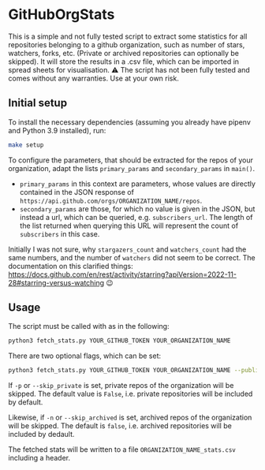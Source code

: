 # GitHubOrgStats

This is a simple and not fully tested script to extract some statistics for all repositories
belonging to a github organization, such as number of stars, watchers, forks, etc.
(Private or archived repositories can optionally be skipped).
It will store the results in a .csv file, which can be imported in spread sheets for visualisation.
:warning: The script has not been fully tested and comes without any warranties. Use at your own
risk.

## Initial setup

To install the necessary dependencies (assuming you already have pipenv and Python 3.9 installed),
run:

```bash
make setup
```

To configure the parameters, that should be extracted for the repos of your organization, adapt the
lists `primary_params` and `secondary_params` in `main()`.

- `primary_params` in this context are parameters, whose values are directly contained in the JSON
response of `https://api.github.com/orgs/ORGANIZATION_NAME/repos`.
- `secondary_params` are those, for which no value is given in the JSON, but instead a url, which
can be queried, e.g. `subscribers_url`. The length of the list returned when querying this URL will
represent the count of `subscribers` in this case.

Initially I was not sure, why `stargazers_count` and `watchers_count` had the same numbers, and the
number of `watchers` did not seem to be correct. The documentation on this clarified things:
https://docs.github.com/en/rest/activity/starring?apiVersion=2022-11-28#starring-versus-watching :wink:

## Usage

The script must be called with as in the following:

```bash
python3 fetch_stats.py YOUR_GITHUB_TOKEN YOUR_ORGANIZATION_NAME
```

There are two optional flags, which can be set:

```bash
python3 fetch_stats.py YOUR_GITHUB_TOKEN YOUR_ORGANIZATION_NAME --public_only --non_archived_only
```

If `-p` or `--skip_private` is set, private repos of the organization will be skipped. The default
value is `False`, i.e. private repositories will be included by default.

Likewise, if `-n` or `--skip_archived` is set, archived repos of the organization will be skipped.
The default is `false`, i.e. archived repositories will be included by dedault.

The fetched stats will be written to a file `ORGANIZATION_NAME_stats.csv` including a header.
